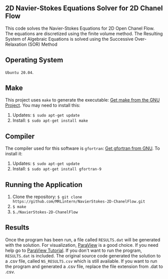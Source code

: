
## 2D Navier-Stokes Equations Solver for 2D Chanel Flow
This code solves the Navier-Stokes Equations for 2D Open Chanel Flow.
The equations are discretized using the finite volume method.
The Resulting System of Algebraic Equations is solved using the Successive Over-Relaxation (SOR) Method

## Operating System
`Ubuntu 20.04`.

## Make
This project uses `make` to generate the executable: [Get make from the GNU Project](https://www.gnu.org/software/make/).
You may need to install this: 
1. Updates: `$ sudo apt-get update`
2. Install: `$ sudo apt-get install make`


## Compiler
The compiler used for this software is `gfortran`: [Get gfortran from GNU](https://gcc.gnu.org/fortran/).
To install it: 
1. Updates: `$ sudo apt-get update`
2. Install: `$ sudo apt-get install gfortran-9`

## Running the Application
1. Clone the repository: `$ git clone https://github.com/MRLintern/NavierStokes-2D-ChanelFlow.git`
2. `$ make`
3. `$./NavierStokes-2D-ChanelFlow`

## Results
Once the program has been run, a file called `RESULTS.dat` will be generated
with the solution. For visualization, [ParaView](https://www.paraview.org/) is a good choice.
If you need help go to [ParaView Tutorial](https://www.paraview.org/Wiki/images/b/bc/ParaViewTutorial56.pdf).
If you don't want to run the program, `RESULTS.dat` is included.
The original source code generated the solution to a .csv file, called `NS_RESULTS.csv` which is still available.
If you want to run the program and generated a .csv file, replace the file extension from .dat to .csv.
